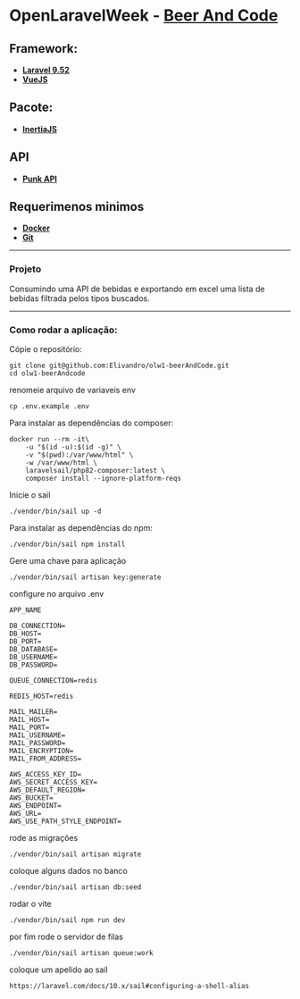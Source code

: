 # OpenLaravelWeek - [Beer And Code](https://github.com/beerandcodeteam)

## Framework:

- [**Laravel 9.52**](https://laravel.com/)
- [**VueJS**](https://vuejs.org/)

## Pacote:

- [**InertiaJS**](https://inertiajs.com/)

## API

- [**Punk API**](https://punkapi.com/)


## Requerimenos minimos

- [**Docker**](https://docs.docker.com/engine/install/)
- [**Git**](https://git-scm.com/)


<hr>

### Projeto

Consumindo uma API de bebidas e exportando em excel uma lista de bebidas filtrada pelos tipos buscados.

<hr>

### Como rodar a aplicação:

Cópie o repositório:

```
git clone git@github.com:Elivandro/olw1-beerAndCode.git
cd olw1-beerAndcode
```

renomeie arquivo de variaveis env

```
cp .env.example .env
```

Para instalar as dependências do composer:

```
docker run --rm -it\
    -u "$(id -u):$(id -g)" \
    -v "$(pwd):/var/www/html" \
    -w /var/www/html \
    laravelsail/php82-composer:latest \
    composer install --ignore-platform-reqs
```

Inicie o sail
```
./vendor/bin/sail up -d
```

Para instalar as dependências do npm:
```
./vendor/bin/sail npm install
```

Gere uma chave para aplicação

```
./vendor/bin/sail artisan key:generate
```

configure no arquivo .env

```
APP_NAME

DB_CONNECTION=
DB_HOST=
DB_PORT=
DB_DATABASE=
DB_USERNAME=
DB_PASSWORD=

QUEUE_CONNECTION=redis

REDIS_HOST=redis

MAIL_MAILER=
MAIL_HOST=
MAIL_PORT=
MAIL_USERNAME=
MAIL_PASSWORD=
MAIL_ENCRYPTION=
MAIL_FROM_ADDRESS=

AWS_ACCESS_KEY_ID=
AWS_SECRET_ACCESS_KEY=
AWS_DEFAULT_REGION=
AWS_BUCKET=
AWS_ENDPOINT=
AWS_URL=
AWS_USE_PATH_STYLE_ENDPOINT=
```
rode as migrações

```
./vendor/bin/sail artisan migrate
```

coloque alguns dados no banco

```
./vendor/bin/sail artisan db:seed
```

rodar o vite

```
./vendor/bin/sail npm run dev
```

por fim rode o servidor de filas

```
./vendor/bin/sail artisan queue:work
```


coloque um apelido ao sail
```
https://laravel.com/docs/10.x/sail#configuring-a-shell-alias
```